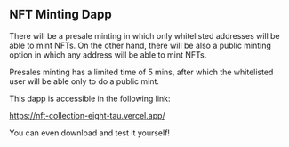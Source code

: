## NFT Minting Dapp

There will be a presale minting in which only whitelisted addresses will be able to mint NFTs. On the other hand, there will be also a public minting option in which any address will be able to mint NFTs.

Presales minting has a limited time of 5 mins, after which the whitelisted user will be able only to do a public mint.

This dapp is accessible in the following link:

https://nft-collection-eight-tau.vercel.app/

You can even download and test it yourself!
